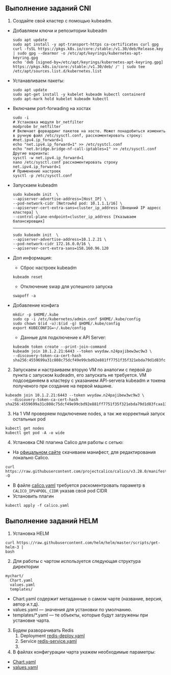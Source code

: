 ## Выполнение заданий CNI
1. Создайте свой кластер с помощью kubeadm.
  - Добавляем ключи и репозитории kubeadm
    ```
    sudo apt update
    sudo apt install -y apt-transport-https ca-certificates curl gpg
    curl -fsSL https://pkgs.k8s.io/core:/stable:/v1.30/deb/Release.key | sudo gpg --dearmor -o /etc/apt/keyrings/kubernetes-apt-keyring.gpg
    echo 'deb [signed-by=/etc/apt/keyrings/kubernetes-apt-keyring.gpg] https://pkgs.k8s.io/core:/stable:/v1.30/deb/ /' | sudo tee /etc/apt/sources.list.d/kubernetes.list
    ```
  - Устанавливаем пакеты:
    ```
    sudo apt update
    sudo apt-get install -y kubelet kubeadm kubectl containerd
    sudo apt-mark hold kubelet kubeadm kubectl
    ```
  - Включаем port-forwading на хостах
    ```
    sudo -i
    # Установка модуля br_netfilter
    modprobe br_netfilter
    # Включает форвардинг пакетов на хосте. Может понадобиться изменить в ручную файл /etc/sysctl.conf, расскоментировать строку: #net.ipv4.ip_forward=1
    echo "net.ipv4.ip_forward=1" >> /etc/systcl.conf
    echo "net.bridge.bridge-nf-call-iptables=1" >> /etc/sysctl.conf
    Другие варианты:
    sysctl -w net.ipv4.ip_forward=1
    nano /etc/sysctl.conf расскоментировать строку net.ipv4.ip_forward=1
    # Применение настроек
    sysctl -p /etc/sysctl.conf
    ```
  - Запускаем kubeadm
    ```
    sudo kubeadm init  \
    --apiserver-advertise-address=[Host_IP] \
    --pod-network-cidr [Netrowkd pod: 10.1.1.1/16] \
    --apiserver-cert-extra-sans=cluster_ip_address [Внешний IP адресс кластера] \
    --control-plane-endpoint=cluster_ip_address [Указываем балансировщик]
    ```
    ---
    ```
    sudo kubeadm init  \
    --apiserver-advertise-address=10.1.2.21 \
    --pod-network-cidr 172.16.0.0/16 \
    --apiserver-cert-extra-sans=158.160.96.120
    ```
  - Доп информация:
      - Сброс настроек kubeadm
      ```
      kubeadm reset
      ```
      - Отключение swap для успешного запуска
      ```
      swapoff -a
      ```
  - Добавление конфига
    ```
    mkdir -p $HOME/.kube
    sudo cp -i /etc/kubernetes/admin.conf $HOME/.kube/config
    sudo chown $(id -u):$(id -g) $HOME/.kube/config
    export KUBECONFIG=~/.kube/config
    ```

    - Данные для подключение к API Server:
    ```
    kubeadm token create --print-join-command
    kubeadm join 10.1.2.21:6443 --token wvydaw.n24pajibew3wc9w3 \
    --discovery-token-ca-cert-hash sha256:4559699a31c808c75dcf49e99cbd92e881ff7751f35f321ebda79d1d83fcaa13
    ```
2. Запускаем и настраиваем вторую VM по аналогии с первой до пункта с запуском kudeadm, его запускать не требуется.
  VM подсоединяем в кластеру с указанием API-servera kubeadm и токена полученого при создание на первой машине.
  ```
  kubeadm join 10.1.2.21:6443 --token wvydaw.n24pajibew3wc9w3 \
    --discovery-token-ca-cert-hash sha256:4559699a31c808c75dcf49e99cbd92e881ff7751f35f321ebda79d1d83fcaa13
  ```
3. На 1 VM проверяем подключение nodes, а так же корректный запуск остальных pod
```
kubectl get nodes
kubectl get pod -A -o wide
```
4. Установка CNI плагина Calico для работы с сетью:
  - На [офицальном сайте](https://docs.tigera.io/calico/latest/getting-started/kubernetes/self-managed-onprem/onpremises#install-calico-with-kubernetes-api-datastore-50-nodes-or-less) скачиваем манифест, для редактирования локально Calico.
  ```
  curl https://raw.githubusercontent.com/projectcalico/calico/v3.28.0/manifests/calico.yaml -O
  ```
  - В файле [calico.yaml](https://github.com/Nebsiw/sdvps-homeworks/blob/main/config/kubernetes-2/config/calico.yaml) требуется раскоментровать параметр в `CALICO_IPV4POOL_CIDR` указав свой pod CIDR
  - Установить плагин
  ```
  kubectl apply -f calico.yaml
  ```




## Выполнение заданий HELM
1. Установка HELM
```
curl https://raw.githubusercontent.com/helm/helm/master/scripts/get-helm-3 |
bash
```
2. Для работы с чартом используется следующая структура директории
```
mychart/
  Chart.yaml
  values.yaml
  templates/
```
  - Chart.yaml содержит метаданные о самом чарте (название,
версия, автор и.т.д).
  - values.yaml — значения для установки по умолчанию.
  - templates/*.yaml — те объекты, которые будут загружены при
установке чарта.
3. Будем разворачивать Redis
    1. Deployment [redis-deploy.yaml](https://github.com/Nebsiw/sdvps-homeworks/blob/main/kubernetes-2/config/charts-redis/templates/redis-deploy.yaml)
    2. Service [redis-service.yaml](https://github.com/Nebsiw/sdvps-homeworks/blob/main/kubernetes-2/config/charts-redis/templates/redis-service.yaml)
    3.
4. В файлах конфигурации чарта укажем необходимые параметры:
  - [Chart.yaml](https://github.com/Nebsiw/sdvps-homeworks/blob/main/kubernetes-2/config/charts-redis/Chart.yaml)
  - [values.yaml](https://github.com/Nebsiw/sdvps-homeworks/blob/main/kubernetes-2/config/charts-redis/values.yaml)
